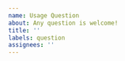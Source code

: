 ```yaml
---
name: Usage Question
about: Any question is welcome!
title: ''
labels: question
assignees: ''
---
```


<!-- Please write your question below. -->
